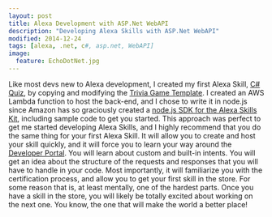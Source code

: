 ```yaml
---
layout: post
title: Alexa Development with ASP.Net WebAPI
description: "Developing Alexa Skills with ASP.Net WebAPI"
modified: 2014-12-24
tags: [alexa, .net, c#, asp.net, WebAPI]
image:
  feature: EchoDotNet.jpg
---
```


Like most devs new to Alexa development, I created my first Alexa Skill, [C# Quiz](http://bit.ly/CSharpQuiz "C# Quiz Alexa Skill on Amazon"), by copying and modifying the [Trivia Game Template](https://developer.amazon.com/blogs/post/TxDJWS16KUPVKO/new-alexa-skills-kit-template-build-a-trivia-skill-in-under-an-hour "New Alexa Skills Kit Template: Build a Trivia Skill in under an Hour"). I created an AWS Lambda function to host the back-end, and I chose to write it in node.js since Amazon has so graciously created a [node.js SDK for the Alexa Skills Kit](https://github.com/amzn/alexa-skills-kit-js "GitHub Page for node.js ASK SDK"), including sample code to get you started. This approach was perfect to get me started developing Alexa Skills, and I highly recommend that you do the same thing for your first Alexa Skill. It will allow you to create and host your skill quickly, and it will force you to learn your way around the [Developer Portal](https://developer.amazon.com/alexa "Amazon Developer Portal"). You will learn about custom and built-in intents. You will get an idea about the structure of the requests and responses that you will have to handle in your code. Most importantly, it will familiarize you with the certification process, and allow you to get your first skill in the store. For some reason that is, at least mentally, one of the hardest parts. Once you have a skill in the store, you will likely be totally excited about working on the next one. You know, the one that will make the world a better place!

